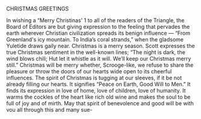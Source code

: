 CHRISTMAS GREETINGS

    
In wishing a “Merry Christinas' 1
to all of the readers of the Triangle,
the Board of Editors are but giving
expression to the feeling that pervades the earth wherever Christian
civilization spreads its benign influence —
“From Greenland's icy mountain.
To India’s coral strands,”
when the gladsome Yuletide draws
gaily near.
Christmas is a merry season.
Scott expresses the true Christmas
sentiment in the well-known lines;
“The night is dark, the wind blows chili;
Hut let it whistle as it will.
We’ll keep our Christmas merry still.”
Christmas will be merry whether,
Scrooge-like, we refuse to share the
pleasure or throw the doors of our
hearts wide open to its cheerful influences. The spirit of Christmas is
tugging at our sleeves, if it be not
already filling our hearts. It signifies “Peace on Earth, Good Will to
Men.” It finds its expression in love
of home, love of children, love of
humanity. It warms the cockles of
the heart like rich old wine and
makes the soul to be full of joy and
of mirth. May that spirit of
benevolence and good will be with
vou all through this and many sue-
